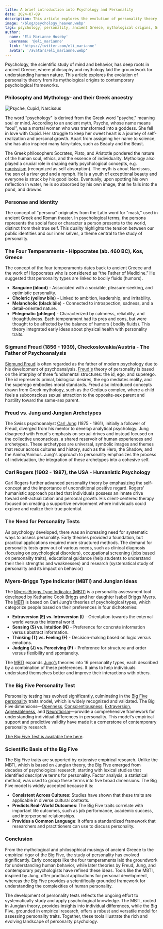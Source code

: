 ```yaml
---
title: A brief introduction into Psychology and Personality
date: 2024-07-09
description: This article explores the evolution of personality theory from its mythological origins in ancient Greece to contemporary psychological frameworks, highlighting key concepts and tools like the MBTI and the Big Five personality traits model.
image: '/blog/psychology_heaven.webp'
tags: psychology, personality, ancient Greece, mythological origins, Greek philosophers, Socrates, Plato, Aristotle, Hippocrates, four temperaments, Sigmund Freud, psychoanalysis, Carl Jung, analytical psychology, Jungian archetypes, Carl Rogers, humanistic psychology, Myers-Briggs Type Indicator, MBTI, Big Five personality traits, personality tests, personality theory, self-concept, collective unconscious, individuation, psychological assessment, personality models
author:
  name: 'Eli Marianne Huseby'
  username: '@eli_marianne'
  link: 'https://twitter.com/eli_marianne'
  avatar: '/avatars/eli_marianne.webp'
---
```


Psychology, the scientific study of mind and behavior, has deep roots in ancient Greece, where philosophy and mythology laid the groundwork for understanding human nature. This article explores the evolution of personality theory from its mythological origins to contemporary psychological frameworks.

### Philosophy and Mythology- and their Greek ancestry

![Psyche, Cupid, Narcissus](/blog/narcissus_psyche_cupid.jpg)

The word "psychology" is derived from the Greek word "psyche," meaning soul or mind. According to an ancient myth, Psyche, whose name means “soul”, was a mortal woman who was transformed into a goddess. She fell in love with Cupid. Her struggle to keep her sweet heart is a journey of self-realization and personal growth. Apart from assigning her name to science, she has also inspired many fairy-tales, such as Beauty and the Beast.

The Greek philosophers Socrates, Plato, and Aristotle pondered the nature of the human soul, ethics, and the essence of individuality. Mythology also played a crucial role in shaping early psychological concepts, e.g. [narcissism](/articles/narcissism) (recognized as self absorption). The myth is about Narcissus, the son of a river god and a nymph. He is a youth of exceptional beauty and everyone is struck by his good looks. Eventually, upon spotting his own reflection in water, he is so absorbed by his own image, that he falls into the pond, and drowns.

### Personae and Identity

The concept of "persona" originates from the Latin word for "mask," used in ancient Greek and Roman theater. In psychological terms, the persona represents the social face or character a person presents to the world, distinct from their true self. This duality highlights the tension between our public identities and our inner selves, a theme central to the study of personality.

### The Four Temperaments - Hippocrates (ab. 460 BC), Kos, Greece

The concept of the four temperaments dates back to ancient Greece and the work of Hippocrates who is considered as “the Father of Medicine.” He suggested that personality types are linked to bodily fluids (humors).

- **Sanguine (blood)** - Associated with a sociable, pleasure-seeking, and optimistic personality.
- **Choleric (yellow bile)** - Linked to ambition, leadership, and irritability.
- **Melancholic (black bile)** - Connected to introspection, sadness, and a detail-oriented nature.
- **Phlegmatic (phlegm)** - Characterized by calmness, reliability, and thoughtfulness. Each temperament had its pres and cons, but were thought to be affected by the balance of humors ( bodily fluids). This theory integrated early ideas about physical health with personality traits.

### Sigmund Freud (1856 - 1939), Checkoslovakia/Austria - The Father of Psychoanalysis

[Sigmund Freud](/articles/sigmund_freud) is often regarded as the father of modern psychology due to his development of psychoanalysis. [Freud's](/articles/sigmund_freud) theory of personality is based on the interplay of three fundamental structures: the id, ego, and superego. The id represents primal, biological desires, the ego mediates reality, and the superego embodies moral standards. Freud also introduced concepts drawn from Greek mythology, such as the Oedipus complex, where a child feels a subconscious sexual attraction to the opposite-sex parent and hostility toward the same-sex parent.

### Freud vs. Jung and Jungian Archetypes

The Swiss psychoanalyst [Carl Jung](/articles/carl_jung) (1875 - 1961), initially a follower of Freud, diverged from his mentor to develop analytical psychology. Jung disagreed with Freud's emphasis on sexual drives and instead focused on the collective unconscious, a shared reservoir of human experiences and archetypes. These archetypes are universal, symbolic images and themes that recur across cultures and history, such as the Hero, the Shadow, and the Anima/Animus. Jung's approach to personality emphasizes the process of individuation, the integration of these archetypes into a cohesive self.

### Carl Rogers (1902 - 1987), the USA - Humanistic Psychology

Carl Rogers further advanced personality theory by emphasizing the self-concept and the importance of unconditional positive regard. Rogers' humanistic approach posited that individuals possess an innate drive toward self-actualization and personal growth. His client-centered therapy focused on creating a supportive environment where individuals could explore and realize their true potential.

### The Need for Personality Tests

As psychology developed, there was an increasing need for systematic ways to assess personality. Early theories provided a foundation, but practical applications required more structured methods. The demand for personality tests grew out of various needs, such as clinical diagnosis (focusing on psychological disorders), occupational screening (jobs based on personality traits), educational guidance (help students to understand their their strengths and weaknesses) and research (systematical study of personality and its impact on behavior)

### Myers-Briggs Type Indicator (MBTI) and Jungian Ideas

The [Myers-Briggs Type Indicator (MBTI)](/articles/mbti_pseudoscience) is a personality assessment tool developed by Katharine Cook Briggs and her daughter Isabel Briggs Myers. The [MBTI](/articles/mbti_pseudoscience) is based on Carl Jung’s theories of psychological types, which categorize people based on their preferences in four dichotomies:

- **Extraversion (E) vs. Introversion (I)** - Orientation towards the external world versus the internal world.
- **Sensing (S) vs. Intuition (N)** - Preference for concrete information versus abstract information.
- **Thinking (T) vs. Feeling (F)** - Decision-making based on logic versus emotions.
- **Judging (J) vs. Perceiving (P)** - Preference for structure and order versus flexibility and spontaneity.

The [MBTI](/articles/mbti_pseudoscience) expands [Jung’s](/articles/carl_jung) theories into 16 personality types, each described by a combination of these preferences. It aims to help individuals understand themselves better and improve their interactions with others.

### The Big Five Personality Test

Personality testing has evolved significantly, culminating in the [Big Five personality](/articles/big_five_test_history_and_background) traits model, which is widely recognized and validated. The Big Five dimensions—[Openness](/articles/openness_to_experience), [Conscientiousness](/articles/conscientiousness), [Extraversion](/articles/extraversion), [Agreeableness](/articles/agreeableness), and [Neuroticism](/articles/neuroticism)—provide a comprehensive framework for understanding individual differences in personality. This model's empirical support and predictive validity have made it a cornerstone of contemporary personality research.

[The Big Five Test is available free here](https://bigfive-test.com).

### Scientific Basis of the Big Five

The Big Five traits are supported by extensive empirical research. Unlike the MBTI, which is based on Jungian theory, the Big Five emerged from decades of psychological research, starting with lexical studies that identified descriptive terms for personality. Factor analysis, a statistical method, was used to group these terms into five broad dimensions. The Big Five model is widely accepted because it is:

- **Consistent Across Cultures**: Studies have shown that these traits are applicable in diverse cultural contexts.
- **Predicts Real-World Outcomes**: The Big Five traits correlate with important life outcomes, such as job performance, academic success, and interpersonal relationships.
- **Provides a Common Language**: It offers a standardized framework that researchers and practitioners can use to discuss personality.

### Conclusion

From the mythological and philosophical musings of ancient Greece to the empirical rigor of the Big Five, the study of personality has evolved significantly. Early concepts like the four temperaments laid the groundwork for understanding human behavior, while later theories by Freud, Jung, and contemporary psychologists have refined these ideas. Tools like the MBTI, inspired by Jung, offer practical applications for personal development, whereas the Big Five provides a scientifically grounded framework for understanding the complexities of human personality.

The development of personality tests reflects the ongoing effort to systematically study and apply psychological knowledge. The MBTI, rooted in Jungian theory, provides insights into individual differences, while the Big Five, grounded in empirical research, offers a robust and versatile model for assessing personality traits. Together, these tools illustrate the rich and evolving landscape of personality psychology.
